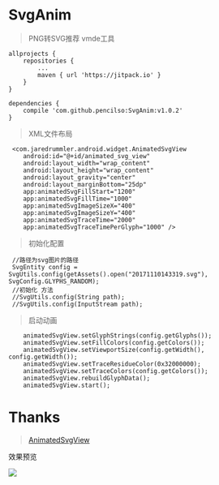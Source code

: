 # SvgAnim
> PNG转SVG推荐 vmde工具

	allprojects {
		repositories {
			...
			maven { url 'https://jitpack.io' }
		}
	}

	dependencies {
		compile 'com.github.pencilso:SvgAnim:v1.0.2'
	}

> XML文件布局

	 <com.jaredrummler.android.widget.AnimatedSvgView
        android:id="@+id/animated_svg_view"
        android:layout_width="wrap_content"
        android:layout_height="wrap_content"
        android:layout_gravity="center"
        android:layout_marginBottom="25dp"
        app:animatedSvgFillStart="1200"
        app:animatedSvgFillTime="1000"
        app:animatedSvgImageSizeX="400"
        app:animatedSvgImageSizeY="400"
        app:animatedSvgTraceTime="2000"
        app:animatedSvgTraceTimePerGlyph="1000" />

> 初始化配置

	 //路径为svg图片的路径
	 SvgEntity config = SvgUtils.config(getAssets().open("20171110143319.svg"), SvgConfig.GLYPHS_RANDOM);
	 //初始化 方法
	 //SvgUtils.config(String path);
	 //SvgUtils.config(InputStream path);

> 启动动画



		animatedSvgView.setGlyphStrings(config.getGlyphs());
        animatedSvgView.setFillColors(config.getColors());
        animatedSvgView.setViewportSize(config.getWidth(), config.getWidth());
        animatedSvgView.setTraceResidueColor(0x32000000);
        animatedSvgView.setTraceColors(config.getColors());
        animatedSvgView.rebuildGlyphData();
        animatedSvgView.start();

# Thanks #
>[AnimatedSvgView](https://github.com/jaredrummler/AnimatedSvgView "AnimatedSvgView")



效果预览

![](https://i.imgur.com/ko9ErrK.gif)